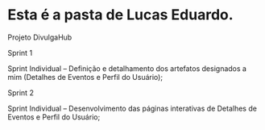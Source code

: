 # Esta é a pasta de Lucas Eduardo.
Projeto DivulgaHub

Sprint 1

Sprint Individual – Definição e detalhamento dos artefatos designados a mim (Detalhes de Eventos e Perfil do Usuário);

Sprint 2

Sprint Individual – Desenvolvimento das páginas interativas de Detalhes de Eventos e Perfil do Usuário;

